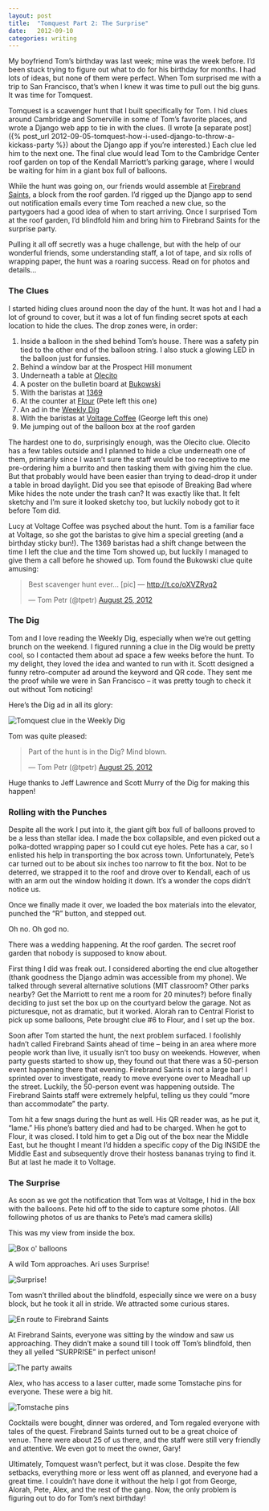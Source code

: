 ```yaml
---
layout: post
title:  "Tomquest Part 2: The Surprise"
date:   2012-09-10
categories: writing
---
```


My boyfriend Tom’s birthday was last week; mine was the week before. I’d been stuck trying to figure out what to do for his birthday for months. I had lots of ideas, but none of them were perfect. When Tom surprised me with a trip to San Francisco, that’s when I knew it was time to pull out the big guns. It was time for Tomquest.

Tomquest is a scavenger hunt that I built specifically for Tom. I hid clues around Cambridge and Somerville in some of Tom’s favorite places, and wrote a Django web app to tie in with the clues. (I wrote [a separate post]({% post_url 2012-09-05-tomquest-how-i-used-django-to-throw-a-kickass-party %}) about the Django app if you’re interested.) Each clue led him to the next one. The final clue would lead Tom to the Cambridge Center roof garden on top of the Kendall Marriott’s parking garage, where I would be waiting for him in a giant box full of balloons.

While the hunt was going on, our friends would assemble at [Firebrand Saints](http://firebrandsaints.com/), a block from the roof garden. I’d rigged up the Django app to send out notification emails every time Tom reached a new clue, so the partygoers had a good idea of when to start arriving. Once I surprised Tom at the roof garden, I’d blindfold him and bring him to Firebrand Saints for the surprise party.

Pulling it all off secretly was a huge challenge, but with the help of our wonderful friends, some understanding staff, a lot of tape, and six rolls of wrapping paper, the hunt was a roaring success. Read on for photos and details...

### The Clues

I started hiding clues around noon the day of the hunt. It was hot and I had a lot of ground to cover, but it was a lot of fun finding secret spots at each location to hide the clues. The drop zones were, in order:

1. Inside a balloon in the shed behind Tom’s house. There was a safety pin tied to the other end of the balloon string. I also stuck a glowing LED in the balloon just for funsies.
2. Behind a window bar at the Prospect Hill monument
3. Underneath a table at [Olecito](http://www.olerestaurantgroup.com/olecito)
4. A poster on the bulletin board at [Bukowski](http://bukowskitavern.net/cambridge)
5. With the baristas at [1369](http://www.1369coffeehouse.com/)
6. At the counter at [Flour](http://www.flourbakery.com/) (Pete left this one)
7. An ad in the [Weekly Dig](http://digboston.com/)
8. With the baristas at [Voltage Coffee](http://voltagecoffee.com/) (George left this one)
9. Me jumping out of the balloon box at the roof garden

The hardest one to do, surprisingly enough, was the Olecito clue. Olecito has a few tables outside and I planned to hide a clue underneath one of them, primarily since I wasn’t sure the staff would be too receptive to me pre-ordering him a burrito and then tasking them with giving him the clue. But that probably would have been easier than trying to dead-drop it under a table in broad daylight. Did you see that episode of Breaking Bad where Mike hides the note under the trash can? It was exactly like that. It felt sketchy and I’m sure it looked sketchy too, but luckily nobody got to it before Tom did.

Lucy at Voltage Coffee was psyched about the hunt. Tom is a familiar face at Voltage, so she got the baristas to give him a special greeting (and a birthday sticky bun!). The 1369 baristas had a shift change between the time I left the clue and the time Tom showed up, but luckily I managed to give them a call before he showed up. Tom found the Bukowski clue quite amusing:

<blockquote class="twitter-tweet" lang="en"><p>Best scavenger hunt ever... [pic] — <a href="http://t.co/oXVZRyq2">http://t.co/oXVZRyq2</a></p>&mdash; Tom Petr (@tpetr) <a href="https://twitter.com/tpetr/status/239481999574855680">August 25, 2012</a></blockquote>
<script async src="//platform.twitter.com/widgets.js" charset="utf-8"></script>

### The Dig

Tom and I love reading the Weekly Dig, especially when we’re out getting brunch on the weekend. I figured running a clue in the Dig would be pretty cool, so I contacted them about ad space a few weeks before the hunt. To my delight, they loved the idea and wanted to run with it. Scott designed a funny retro-computer ad around the keyword and QR code. They sent me the proof while we were in San Francisco – it was pretty tough to check it out without Tom noticing!

Here’s the Dig ad in all its glory:

<img class="center" src="/img/posts/tomquest-dig.jpg" alt="Tomquest clue in the Weekly Dig" />

Tom was quite pleased:

<blockquote class="twitter-tweet" lang="en"><p>Part of the hunt is in the Dig? Mind blown.</p>&mdash; Tom Petr (@tpetr) <a href="https://twitter.com/tpetr/status/239492078319595520">August 25, 2012</a></blockquote>
<script async src="//platform.twitter.com/widgets.js" charset="utf-8"></script>

Huge thanks to Jeff Lawrence and Scott Murry of the Dig for making this happen!

### Rolling with the Punches

Despite all the work I put into it, the giant gift box full of balloons proved to be a less than stellar idea. I made the box collapsible, and even picked out a polka-dotted wrapping paper so I could cut eye holes. Pete has a car, so I enlisted his help in transporting the box across town. Unfortunately, Pete’s car turned out to be about six inches too narrow to fit the box. Not to be deterred, we strapped it to the roof and drove over to Kendall, each of us with an arm out the window holding it down. It’s a wonder the cops didn’t notice us.

Once we finally made it over, we loaded the box materials into the elevator, punched the “R” button, and stepped out.

Oh no. Oh god no.

There was a wedding happening. At the roof garden. The secret roof garden that nobody is supposed to know about.

First thing I did was freak out. I considered aborting the end clue altogether (thank goodness the Django admin was accessible from my phone). We talked through several alternative solutions (MIT classroom? Other parks nearby? Get the Marriott to rent me a room for 20 minutes?) before finally deciding to just set the box up on the courtyard below the garage. Not as picturesque, not as dramatic, but it worked. Alorah ran to Central Florist to pick up some balloons, Pete brought clue #6 to Flour, and I set up the box.

Soon after Tom started the hunt, the next problem surfaced. I foolishly hadn’t called Firebrand Saints ahead of time – being in an area where more people work than live, it usually isn’t too busy on weekends. However, when party guests started to show up, they found out that there was a 50-person event happening there that evening. Firebrand Saints is not a large bar! I sprinted over to investigate, ready to move everyone over to Meadhall up the street. Luckily, the 50-person event was happening outside. The Firebrand Saints staff were extremely helpful, telling us they could “more than accommodate” the party.

Tom hit a few snags during the hunt as well. His QR reader was, as he put it, “lame.” His phone’s battery died and had to be charged. When he got to Flour, it was closed. I told him to get a Dig out of the box near the Middle East, but he thought I meant I’d hidden a specific copy of the Dig INSIDE the Middle East and subsequently drove their hostess bananas trying to find it. But at last he made it to Voltage.

### The Surprise

As soon as we got the notification that Tom was at Voltage, I hid in the box with the balloons. Pete hid off to the side to capture some photos. (All following photos of us are thanks to Pete’s mad camera skills)

This was my view from inside the box.

<img class="center" src="/img/posts/tomquest-box.jpg" alt="Box o' balloons" />

A wild Tom approaches. Ari uses Surprise!

<img class="center" src="/img/posts/tomquest3.jpg" alt="Surprise!" />

Tom wasn’t thrilled about the blindfold, especially since we were on a busy block, but he took it all in stride. We attracted some curious stares.

<img class="center" src="/img/posts/tomquest-blindfold.jpg" alt="En route to Firebrand Saints" />

At Firebrand Saints, everyone was sitting by the window and saw us approaching. They didn’t make a sound till I took off Tom’s blindfold, then they all yelled “SURPRISE” in perfect unison!

<img class="center" src="/img/posts/tomquest-party.jpg" alt="The party awaits" />

Alex, who has access to a laser cutter, made some Tomstache pins for everyone. These were a big hit.

<img class="center" src="/img/posts/tomstache.jpg" alt="Tomstache pins" />

Cocktails were bought, dinner was ordered, and Tom regaled everyone with tales of the quest. Firebrand Saints turned out to be a great choice of venue. There were about 25 of us there, and the staff were still very friendly and attentive. We even got to meet the owner, Gary!

Ultimately, Tomquest wasn’t perfect, but it was close. Despite the few setbacks, everything more or less went off as planned, and everyone had a great time. I couldn’t have done it without the help I got from George, Alorah, Pete, Alex, and the rest of the gang. Now, the only problem is figuring out to do for Tom’s next birthday!
